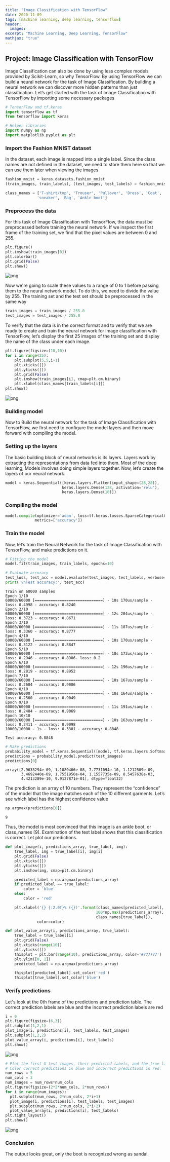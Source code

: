 ```yaml
---
title: "Image Classification with TensorFlow"
date: 2020-11-09
tags: [machine learning, deep learning, tensorflow]
header:
  images:
excerpt: "Machine Learning, Deep Learning, TensorFlow"
mathjax: "true"
---
```


## Project: Image Classification with TensorFlow

Image Classification can also be done by using less complex models provided by Scikit-Learn, so why TensorFlow. By using TensorFlow we can build a neural network for the task of Image Classification. By building a neural network we can discover more hidden patterns than just classification. 
Let’s get started with the task of Image Classification with TensorFlow by importing some necessary packages


```python
# TensorFlow and tf.keras
import tensorflow as tf
from tensorflow import keras

# Helper libraries
import numpy as np
import matplotlib.pyplot as plt
```

### Import the Fashion MNIST dataset

In the dataset, each image is mapped into a single label. Since the class names are not defined in the dataset, we need to store them here so that we can use them later when viewing the images


```python
fashion_mnist = keras.datasets.fashion_mnist
(train_images, train_labels), (test_images, test_labels) = fashion_mnist.load_data()

class_names = ['T-shirt/top', 'Trouser', 'Pullover', 'Dress', 'Coat', 'Sandal', 'Shirt',
              'sneaker', 'Bag', 'Ankle boot']
```

### Preprocess the data

For this task of Image Classification with TensorFlow, the data must be preprocessed before training the neural network. If we inspect the first frame of the training set, we find that the pixel values are between 0 and 255.


```python
plt.figure()
plt.imshow(train_images[0])
plt.colorbar()
plt.grid(False)
plt.show()
```


![png](/image-classification/output_5_0.png)


Now we're going to scale these values to a range of 0 to 1 before passing them to the neural network model. To do this, we need to divide the value by 255. The training set and the test set should be preprocessed in the same way


```python
train_images = train_images / 255.0
test_images = test_images / 255.0
```

To verify that the data is in the correct format and to verify that we are ready to create and train the neural network for image classification with TensorFlow, let’s display the first 25 images of the training set and display the name of the class under each image.


```python
plt.figure(figsize=(10,10))
for i in range(25):
    plt.subplot(5,5,i+1)
    plt.xticks([])
    plt.yticks([])
    plt.grid(False)
    plt.imshow(train_images[i], cmap=plt.cm.binary)
    plt.xlabel(class_names[train_labels[i]])
plt.show()  
```


![png](/image-classification/output_9_0.png)


### Building model

Now to Build the neural network for the task of Image Classification with TensorFlow, we first need to configure the model layers and then move forward with compiling the model.

### Setting up the layers

The basic building block of neural networks is its layers. Layers work by extracting the representations from data fed into them. Most of the deep learning, Models involves doing simple layers together. Now, let’s create the layers of our neural network.


```python
model = keras.Sequential([keras.layers.Flatten(input_shape=(28,28)),
                         keras.layers.Dense(128, activation='relu'),
                         keras.layers.Dense(10)])
```

### Compiling the model


```python
model.compile(optimizer='adam', loss=tf.keras.losses.SparseCategoricalCrossentropy(from_logits=True),
             metrics=['accuracy'])
```

### Train the model

Now, let’s train the Neural Network for the task of Image Classification with TensorFlow, and make predictions on it.


```python
# Fitting the model
model.fit(train_images, train_labels, epochs=10)

# Evaluate accuracy
test_loss, test_acc = model.evaluate(test_images, test_labels, verbose=2)
print('\nTest accuracy:', test_acc)
```

    Train on 60000 samples
    Epoch 1/10
    60000/60000 [==============================] - 10s 170us/sample - loss: 0.4998 - accuracy: 0.8240
    Epoch 2/10
    60000/60000 [==============================] - 12s 204us/sample - loss: 0.3723 - accuracy: 0.8671
    Epoch 3/10
    60000/60000 [==============================] - 11s 187us/sample - loss: 0.3360 - accuracy: 0.8777
    Epoch 4/10
    60000/60000 [==============================] - 10s 170us/sample - loss: 0.3122 - accuracy: 0.8847
    Epoch 5/10
    60000/60000 [==============================] - 10s 173us/sample - loss: 0.2946 - accuracy: 0.8906- loss: 0.2
    Epoch 6/10
    60000/60000 [==============================] - 12s 196us/sample - loss: 0.2819 - accuracy: 0.8952
    Epoch 7/10
    60000/60000 [==============================] - 10s 167us/sample - loss: 0.2684 - accuracy: 0.9006
    Epoch 8/10
    60000/60000 [==============================] - 10s 164us/sample - loss: 0.2560 - accuracy: 0.9049
    Epoch 9/10
    60000/60000 [==============================] - 11s 191us/sample - loss: 0.2484 - accuracy: 0.9069
    Epoch 10/10
    60000/60000 [==============================] - 10s 163us/sample - loss: 0.2411 - accuracy: 0.9098
    10000/10000 - 1s - loss: 0.3301 - accuracy: 0.8848

    Test accuracy: 0.8848



```python
# Make predictions
probability_model = tf.keras.Sequential([model, tf.keras.layers.Softmax()])
predictions = probability_model.predict(test_images)
predictions[0]
```




    array([2.9633294e-09, 1.1889466e-08, 7.7731094e-10, 1.1212509e-09,
           3.4692440e-09, 1.7551950e-04, 1.1557735e-09, 8.5457638e-03,
           4.4213289e-10, 9.9127871e-01], dtype=float32)



The prediction is an array of 10 numbers. They represent the “confidence” of the model that the image matches each of the 10 different garments. Let’s see which label has the highest confidence value


```python
np.argmax(predictions[0])
```




    9



Thus, the model is most convinced that this image is an ankle boot, or class_names [9]. Examination of the test label shows that this classification is correct. Let plot our predictions.


```python
def plot_image(i, predictions_array, true_label, img):
    true_label, img = true_label[i], img[i]
    plt.grid(False)
    plt.xticks([])
    plt.yticks([])
    plt.imshow(img, cmap=plt.cm.binary)

    predicted_label = np.argmax(predictions_array)
    if predicted_label == true_label:
        color = 'blue'
    else:
        color = 'red'

    plt.xlabel('{} {:2.0f}% ({})'.format(class_names[predicted_label],
                                        100*np.max(predictions_array),
                                        class_names[true_label]),
              color=color)   

def plot_value_array(i, predictions_array, true_label):
    true_label = true_label[i]
    plt.grid(False)
    plt.xticks(range(10))
    plt.yticks([])
    thisplot = plt.bar(range(10), predictions_array, color='#777777')
    plt.ylim([0, 1])
    predicted_label = np.argmax(predictions_array)

    thisplot[predicted_label].set_color('red')
    thisplot[true_label].set_color('blue')
```

### Verify predictions

Let's look at the 0th frame of the predictions and prediction table. The correct prediction labels are blue and the incorrect prediction labels are red


```python
i = 0
plt.figure(figsize=(6,3))
plt.subplot(1,2,1)
plot_image(i, predictions[i], test_labels, test_images)
plt.subplot(1,2,2)
plot_value_array(i, predictions[i], test_labels)
plt.show()
```


![png](/image-classification/output_23_0.png)



```python
# Plot the first X test images, their predicted labels, and the true labels.
# Color correct predictions in blue and incorrect predictions in red.
num_rows = 5
num_cols = 3
num_images = num_rows*num_cols
plt.figure(figsize=(2*2*num_cols, 2*num_rows))
for i in range(num_images):
  plt.subplot(num_rows, 2*num_cols, 2*i+1)
  plot_image(i, predictions[i], test_labels, test_images)
  plt.subplot(num_rows, 2*num_cols, 2*i+2)
  plot_value_array(i, predictions[i], test_labels)
plt.tight_layout()
plt.show()
```


![png](/image-classification/output_24_0.png)


### Conclusion

The output looks great, only the boot is recognized wrong as sandal.
